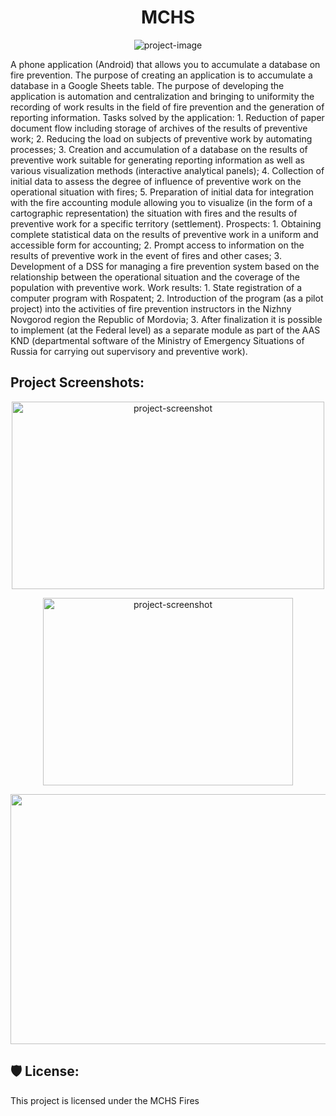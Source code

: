 <h1 align="center" id="title">MCHS</h1>

<p align="center"><img src="https://toplogos.ru/images/logo-mchs.jpg" alt="project-image"></p>

<p id="description">A phone application (Android) that allows you to accumulate a database on fire prevention. The purpose of creating an application is to accumulate a database in a Google Sheets table. The purpose of developing the application is automation and centralization and bringing to uniformity the recording of work results in the field of fire prevention and the generation of reporting information. Tasks solved by the application: 1. Reduction of paper document flow including storage of archives of the results of preventive work; 2. Reducing the load on subjects of preventive work by automating processes; 3. Creation and accumulation of a database on the results of preventive work suitable for generating reporting information as well as various visualization methods (interactive analytical panels); 4. Collection of initial data to assess the degree of influence of preventive work on the operational situation with fires; 5. Preparation of initial data for integration with the fire accounting module allowing you to visualize (in the form of a cartographic representation) the situation with fires and the results of preventive work for a specific territory (settlement). Prospects: 1. Obtaining complete statistical data on the results of preventive work in a uniform and accessible form for accounting; 2. Prompt access to information on the results of preventive work in the event of fires and other cases; 3. Development of a DSS for managing a fire prevention system based on the relationship between the operational situation and the coverage of the population with preventive work. Work results: 1. State registration of a computer program with Rospatent; 2. Introduction of the program (as a pilot project) into the activities of fire prevention instructors in the Nizhny Novgorod region the Republic of Mordovia; 3. After finalization it is possible to implement (at the Federal level) as a separate module as part of the AAS KND (departmental software of the Ministry of Emergency Situations of Russia for carrying out supervisory and preventive work).</p>

<h2>Project Screenshots:</h2>

<p align="center"> <img src="https://i.ibb.co/BBSjpCm/Pics-Art-11-28-07-23-27.jpg" alt="project-screenshot" width="500" height="300/"> </p>

<p align="center"> <img src="https://i.ibb.co/Fq6gKfb/20231128-191319.jpg" alt="project-screenshot" width="400" height="300/"> </p>

<p align="center"> <img src="https://i.ibb.co/R3wCS7B/20231128-191448.jpg" alt="project-screenshot" width="1800" height="400/"> </p>

<h2>🛡️ License:</h2>

This project is licensed under the MCHS Fires
